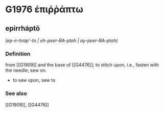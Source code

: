 # G1976 ἐπιῤῥάπτω

## epirrháptō

_(ep-ir-hrap'-to | eh-peer-RA-ptoh | ay-peer-RA-ptoh)_

### Definition

from [[G1909]] and the base of [[G4476]]; to stitch upon, i.e., fasten with the needle; sew on.

- to sew upon, sew to

### See also

[[G1909]], [[G4476]]

